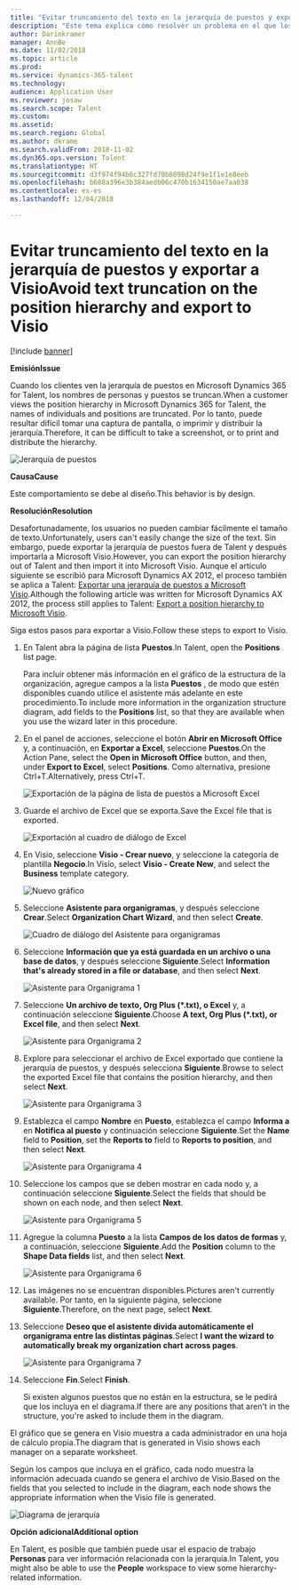 ```yaml
---
title: "Evitar truncamiento del texto en la jerarquía de puestos y exportar a Visio"
description: "Este tema explica cómo resolver un problema en el que los nombres de personas y de puestos se truncan cuando los clientes ven la jerarquía de puestos en Microsoft Dynamics 365 for Talent. El truncamiento de texto puede hacer difícil tomar una captura de pantalla o imprimir la jerarquía."
author: Darinkramer
manager: AnnBe
ms.date: 11/02/2018
ms.topic: article
ms.prod: 
ms.service: dynamics-365-talent
ms.technology: 
audience: Application User
ms.reviewer: josaw
ms.search.scope: Talent
ms.custom: 
ms.assetid: 
ms.search.region: Global
ms.author: dkrame
ms.search.validFrom: 2018-11-02
ms.dyn365.ops.version: Talent
ms.translationtype: HT
ms.sourcegitcommit: d3f974f94b6c327fd70b8098d24f9e1f1e1e8eeb
ms.openlocfilehash: b688a396e3b384aedb06c470b1634150ae7aa038
ms.contentlocale: es-es
ms.lasthandoff: 12/04/2018

---
```


# <a name="avoid-text-truncation-on-the-position-hierarchy-and-export-to-visio"></a><span data-ttu-id="454ba-104">Evitar truncamiento del texto en la jerarquía de puestos y exportar a Visio</span><span class="sxs-lookup"><span data-stu-id="454ba-104">Avoid text truncation on the position hierarchy and export to Visio</span></span>

[!include [banner](includes/banner.md)]

<span data-ttu-id="454ba-105">**Emisión**</span><span class="sxs-lookup"><span data-stu-id="454ba-105">**Issue**</span></span>

<span data-ttu-id="454ba-106">Cuando los clientes ven la jerarquía de puestos en Microsoft Dynamics 365 for Talent, los nombres de personas y puestos se truncan.</span><span class="sxs-lookup"><span data-stu-id="454ba-106">When a customer views the position hierarchy in Microsoft Dynamics 365 for Talent, the names of individuals and positions are truncated.</span></span> <span data-ttu-id="454ba-107">Por lo tanto, puede resultar difícil tomar una captura de pantalla, o imprimir y distribuir la jerarquía.</span><span class="sxs-lookup"><span data-stu-id="454ba-107">Therefore, it can be difficult to take a screenshot, or to print and distribute the hierarchy.</span></span>

![Jerarquía de puestos](media/position-h.png)

<span data-ttu-id="454ba-109">**Causa**</span><span class="sxs-lookup"><span data-stu-id="454ba-109">**Cause**</span></span>

<span data-ttu-id="454ba-110">Este comportamiento se debe al diseño.</span><span class="sxs-lookup"><span data-stu-id="454ba-110">This behavior is by design.</span></span>

<span data-ttu-id="454ba-111">**Resolución**</span><span class="sxs-lookup"><span data-stu-id="454ba-111">**Resolution**</span></span>

<span data-ttu-id="454ba-112">Desafortunadamente, los usuarios no pueden cambiar fácilmente el tamaño de texto.</span><span class="sxs-lookup"><span data-stu-id="454ba-112">Unfortunately, users can't easily change the size of the text.</span></span> <span data-ttu-id="454ba-113">Sin embargo, puede exportar la jerarquía de puestos fuera de Talent y después importarla a Microsoft Visio.</span><span class="sxs-lookup"><span data-stu-id="454ba-113">However, you can export the position hierarchy out of Talent and then import it into Microsoft Visio.</span></span> <span data-ttu-id="454ba-114">Aunque el artículo siguiente se escribió para Microsoft Dynamics AX 2012, el proceso también se aplica a Talent: [Exportar una jerarquía de puestos a Microsoft Visio](https://docs.microsoft.com/en-us/dynamicsax-2012/appuser-itpro/export-a-position-hierarchy-to-microsoft-visio).</span><span class="sxs-lookup"><span data-stu-id="454ba-114">Although the following article was written for Microsoft Dynamics AX 2012, the process still applies to Talent: [Export a position hierarchy to Microsoft Visio](https://docs.microsoft.com/en-us/dynamicsax-2012/appuser-itpro/export-a-position-hierarchy-to-microsoft-visio).</span></span>

<span data-ttu-id="454ba-115">Siga estos pasos para exportar a Visio.</span><span class="sxs-lookup"><span data-stu-id="454ba-115">Follow these steps to export to Visio.</span></span>

1. <span data-ttu-id="454ba-116">En Talent abra la página de lista **Puestos**.</span><span class="sxs-lookup"><span data-stu-id="454ba-116">In Talent, open the **Positions** list page.</span></span>

    <span data-ttu-id="454ba-117">Para incluir obtener más información en el gráfico de la estructura de la organización, agregue campos a la lista **Puestos** , de modo que estén disponibles cuando utilice el asistente más adelante en este procedimiento.</span><span class="sxs-lookup"><span data-stu-id="454ba-117">To include more information in the organization structure diagram, add fields to the **Positions** list, so that they are available when you use the wizard later in this procedure.</span></span>

2. <span data-ttu-id="454ba-118">En el panel de acciones, seleccione el botón **Abrir en Microsoft Office** y, a continuación, en **Exportar a Excel**, seleccione **Puestos**.</span><span class="sxs-lookup"><span data-stu-id="454ba-118">On the Action Pane, select the **Open in Microsoft Office** button, and then, under **Export to Excel**, select **Positions**.</span></span> <span data-ttu-id="454ba-119">Como alternativa, presione Ctrl+T.</span><span class="sxs-lookup"><span data-stu-id="454ba-119">Alternatively, press Ctrl+T.</span></span>

    ![Exportación de la página de lista de puestos a Microsoft Excel](media/org-admin.png)

3. <span data-ttu-id="454ba-121">Guarde el archivo de Excel que se exporta.</span><span class="sxs-lookup"><span data-stu-id="454ba-121">Save the Excel file that is exported.</span></span>

    ![Exportación al cuadro de diálogo de Excel](media/export-excel.png)

4. <span data-ttu-id="454ba-123">En Visio, seleccione **Visio - Crear nuevo**, y seleccione la categoría de plantilla **Negocio**.</span><span class="sxs-lookup"><span data-stu-id="454ba-123">In Visio, select **Visio - Create New**, and select the **Business** template category.</span></span>

    ![Nuevo gráfico](media/new.png)

5. <span data-ttu-id="454ba-125">Seleccione **Asistente para organigramas**, y después seleccione **Crear**.</span><span class="sxs-lookup"><span data-stu-id="454ba-125">Select **Organization Chart Wizard**, and then select **Create**.</span></span>

    ![Cuadro de diálogo del Asistente para organigramas](media/orgchart-wizard.png)

6. <span data-ttu-id="454ba-127">Seleccione **Información que ya está guardada en un archivo o una base de datos**, y después seleccione **Siguiente**.</span><span class="sxs-lookup"><span data-stu-id="454ba-127">Select **Information that's already stored in a file or database**, and then select **Next**.</span></span>

    ![Asistente para Organigrama 1](media/orgchart-wizard7.png)

7. <span data-ttu-id="454ba-129">Seleccione **Un archivo de texto, Org Plus (\*.txt), o Excel** y, a continuación seleccione **Siguiente**.</span><span class="sxs-lookup"><span data-stu-id="454ba-129">Choose **A text, Org Plus (\*.txt), or Excel file**, and then select **Next**.</span></span>

    ![Asistente para Organigrama 2](media/orgchart-wizard3.png)

8. <span data-ttu-id="454ba-131">Explore para seleccionar el archivo de Excel exportado que contiene la jerarquía de puestos, y después selecciona **Siguiente**.</span><span class="sxs-lookup"><span data-stu-id="454ba-131">Browse to select the exported Excel file that contains the position hierarchy, and then select **Next**.</span></span>

    ![Asistente para Organigrama 3](media/orgchart-wizard2.png)

9. <span data-ttu-id="454ba-133">Establezca el campo **Nombre** en **Puesto**, establezca el campo **Informa a** en **Notifica al puesto** y continuación seleccione **Siguiente**.</span><span class="sxs-lookup"><span data-stu-id="454ba-133">Set the **Name** field to **Position**, set the **Reports to** field to **Reports to position**, and then select **Next**.</span></span>

    ![Asistente para Organigrama 4](media/orgchart-wizard1.png)

10. <span data-ttu-id="454ba-135">Seleccione los campos que se deben mostrar en cada nodo y, a continuación seleccione **Siguiente**.</span><span class="sxs-lookup"><span data-stu-id="454ba-135">Select the fields that should be shown on each node, and then select **Next**.</span></span>

    ![Asistente para Organigrama 5](media/orgchart-wizard5.png)

11. <span data-ttu-id="454ba-137">Agregue la columna **Puesto** a la lista **Campos de los datos de formas** y, a continuación, seleccione **Siguiente**.</span><span class="sxs-lookup"><span data-stu-id="454ba-137">Add the **Position** column to the **Shape Data fields** list, and then select **Next**.</span></span>

    ![Asistente para Organigrama 6](media/orgchart-wizard6.png)

12. <span data-ttu-id="454ba-139">Las imágenes no se encuentran disponibles.</span><span class="sxs-lookup"><span data-stu-id="454ba-139">Pictures aren't currently available.</span></span> <span data-ttu-id="454ba-140">Por tanto, en la siguiente página, seleccione **Siguiente**.</span><span class="sxs-lookup"><span data-stu-id="454ba-140">Therefore, on the next page, select **Next**.</span></span>
13. <span data-ttu-id="454ba-141">Seleccione **Deseo que el asistente divida automáticamente el organigrama entre las distintas páginas**.</span><span class="sxs-lookup"><span data-stu-id="454ba-141">Select **I want the wizard to automatically break my organization chart across pages**.</span></span>

    ![Asistente para Organigrama 7](media/orgchart-wizard4.png)

14. <span data-ttu-id="454ba-143">Seleccione **Fin**.</span><span class="sxs-lookup"><span data-stu-id="454ba-143">Select **Finish**.</span></span>

    <span data-ttu-id="454ba-144">Si existen algunos puestos que no están en la estructura, se le pedirá que los incluya en el diagrama.</span><span class="sxs-lookup"><span data-stu-id="454ba-144">If there are any positions that aren't in the structure, you're asked to include them in the diagram.</span></span>

<span data-ttu-id="454ba-145">El gráfico que se genera en Visio muestra a cada administrador en una hoja de cálculo propia.</span><span class="sxs-lookup"><span data-stu-id="454ba-145">The diagram that is generated in Visio shows each manager on a separate worksheet.</span></span>

<span data-ttu-id="454ba-146">Según los campos que incluya en el gráfico, cada nodo muestra la información adecuada cuando se genera el archivo de Visio.</span><span class="sxs-lookup"><span data-stu-id="454ba-146">Based on the fields that you selected to include in the diagram, each node shows the appropriate information when the Visio file is generated.</span></span>

![Diagrama de jerarquía](media/hierarchy.png)

<span data-ttu-id="454ba-148">**Opción adicional**</span><span class="sxs-lookup"><span data-stu-id="454ba-148">**Additional option**</span></span>

<span data-ttu-id="454ba-149">En Talent, es posible que también puede usar el espacio de trabajo **Personas** para ver información relacionada con la jerarquía.</span><span class="sxs-lookup"><span data-stu-id="454ba-149">In Talent, you might also be able to use the **People** workspace to view some hierarchy-related information.</span></span>

